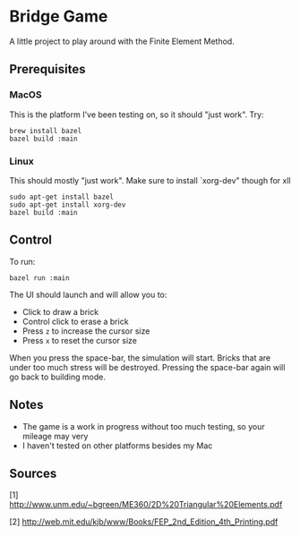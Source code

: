 # Bridge Game

A little project to play around with the Finite Element Method.

## Prerequisites
### MacOS
This is the platform I've been testing on, so it should "just work". Try:
```
brew install bazel
bazel build :main
```
### Linux
This should mostly "just work". Make sure to install `xorg-dev" though for xll
```
sudo apt-get install bazel
sudo apt-get install xorg-dev
bazel build :main
```

## Control
To run:
```
bazel run :main
```

The UI should launch and will allow you to:
 - Click to draw a brick
 - Control click to erase a brick
 - Press `z` to increase the cursor size
 - Press `x` to reset the cursor size

When you press the space-bar, the simulation will start. Bricks that are under too much stress will be destroyed. Pressing the space-bar again will go back to building mode.

## Notes
 - The game is a work in progress without too much testing, so your mileage may very
 - I haven't tested on other platforms besides my Mac

## Sources
[1] http://www.unm.edu/~bgreen/ME360/2D%20Triangular%20Elements.pdf

[2] http://web.mit.edu/kjb/www/Books/FEP_2nd_Edition_4th_Printing.pdf
